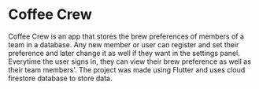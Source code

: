# Coffee Crew 
Coffee Crew is an app that stores the brew preferences of members of a team in a database. Any new member or user can register and set their preference and later change it as well if they want in the settings panel. Everytime the user signs in, they can view their brew preference as well as their team members'.
The project was made using Flutter and uses cloud firestore database to store data.
